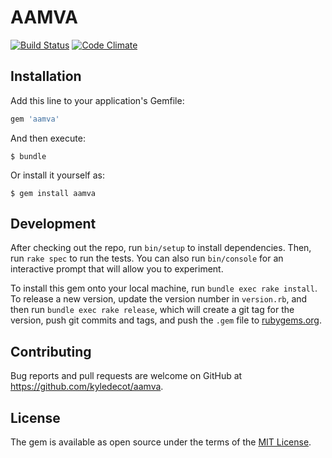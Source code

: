 # AAMVA

[![Build Status](https://travis-ci.org/kyledecot/aamva.svg?branch=master)](https://travis-ci.org/kyledecot/aamva)
[![Code Climate](https://codeclimate.com/github/kyledecot/aamva/badges/gpa.svg)](https://codeclimate.com/github/kyledecot/aamva)

## Installation

Add this line to your application's Gemfile:

```ruby
gem 'aamva'
```

And then execute:

    $ bundle

Or install it yourself as:

    $ gem install aamva

## Development

After checking out the repo, run `bin/setup` to install dependencies. Then, run `rake spec` to run the tests. You can also run `bin/console` for an interactive prompt that will allow you to experiment.

To install this gem onto your local machine, run `bundle exec rake install`. To release a new version, update the version number in `version.rb`, and then run `bundle exec rake release`, which will create a git tag for the version, push git commits and tags, and push the `.gem` file to [rubygems.org](https://rubygems.org).

## Contributing

Bug reports and pull requests are welcome on GitHub at https://github.com/kyledecot/aamva.


## License

The gem is available as open source under the terms of the [MIT License](http://opensource.org/licenses/MIT).
